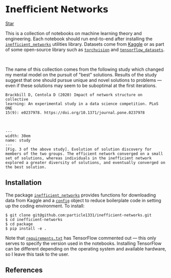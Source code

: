 # 𝗜𝗻𝗲𝗳𝗳𝗶𝗰𝗶𝗲𝗻𝘁 𝗡𝗲𝘁𝘄𝗼𝗿𝗸𝘀

<!-- Place this tag where you want the button to render. -->
<a class="github-button" href="https://github.com/particle1331/steepest-ascent" data-color-scheme="no-preference: dark; light: light; dark: dark;" data-icon="octicon-star" data-size="large" data-show-count="true" aria-label="Star particle1331/steepest-ascent on GitHub">Star</a>
<!-- Place this tag in your head or just before your close body tag. -->
<script async defer src="https://buttons.github.io/buttons.js"></script>

This is a collection of notebooks on machine learning theory and engineering. 
Each notebook should run end-to-end after installing the [`inefficient_networks`](https://github.com/particle1331/inefficient-networks/tree/dev/package) utilities library.
Datasets come from [Kaggle](https://www.kaggle.com/) or as part of some open-source library such as
[`torchvision`](https://pytorch.org/vision/stable/index.html) and [`tensorflow_datasets`](https://www.tensorflow.org/datasets). 

<br>

The name of this collection comes from the following study which changed my mental model on the pursuit of "best" solutions. Results of the study suggest that one should pursue unique and novel solutions to problems &mdash; even if these solutions may seem to be suboptimal at the first iterations.

```text
Brackbill D, Centola D (2020) Impact of network structure on collective 
learning: An experimental study in a data science competition. PLoS ONE 
15(9): e0237978. https://doi.org/10.1371/journal.pone.0237978
```

<br>

```{figure} img/pone.0237978.g003.png
---
width: 30em
name: study
---
[Fig. 3 of the above study]. Evolution of solution discovery for members of the two groups. The efficient network converged on a small set of solutions, whereas individuals in the inefficient network explored a greater diversity of solutions, and eventually converged on the best solution.
```

## Installation

The package [`inefficient_networks`](https://github.com/particle1331/inefficient-networks/tree/dev/package) provides functions for downloading data from Kaggle and a [`config`](https://github.com/particle1331/inefficient-networks/blob/dev/package/inefficient_networks/config.py) object to reduce boilerplate code in setting up the coding environment. 
To install:

```
$ git clone git@github.com:particle1331/inefficient-networks.git
$ cd inefficient-networks
$ cd package
$ pip install -e .
```

Note that [`requirements.txt`](https://github.com/particle1331/inefficient-networks/blob/dev/package/requirements/requirements.txt) has TensorFlow commented out &mdash; this only serves to specify the version used in the notebooks. Installing TensorFlow can be different depending on the operating system and available hardware, so I leave this task to the user.


## References 

```{bibliography}
```